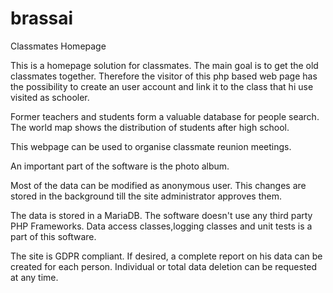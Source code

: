 # brassai
Classmates Homepage

This is a homepage solution for classmates. The main goal is to get the old classmates together. 
Therefore the visitor of this php based web page has the possibility to create an user account and link it to the class that hi use visited as schooler.

Former teachers and students form a valuable database for people search. The world map shows the distribution of students after high school.

This webpage can be used to organise classmate reunion meetings.

An important part of the software is the photo album.

Most of the data can be modified as anonymous user. This  changes are stored in the background till the site administrator approves them.

The data is stored in a MariaDB. The software doesn't use any third party PHP Frameworks. Data access classes,logging classes and  unit tests is a part of this software. 

The site is GDPR compliant. If desired, a complete report on his data can be created for each person. Individual or total data deletion can be requested at any time.